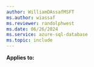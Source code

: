 ```yaml
---
author: WilliamDAssafMSFT
ms.author: wiassaf
ms.reviewer: randolphwest
ms.date: 06/26/2024
ms.service: azure-sql-database
ms.topic: include
---
```


  **Applies to:**
